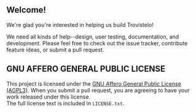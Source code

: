 ## Welcome!

We're glad you're interested in helping us build Trovistelo!

We need all kinds of help--design, user testing, documentation, and development. Please feel free to check out the issue tracker, contribute feature ideas, or submit a pull request.

## GNU AFFERO GENERAL PUBLIC LICENSE

This project is licensed under the [GNU Affero General Public License (AGPL3)](https://www.gnu.org/licenses/agpl-3.0.html). When you submit a pull request, you are agreeing to have your work released under this license.  
The full license text is included in `LICENSE.txt`. 
